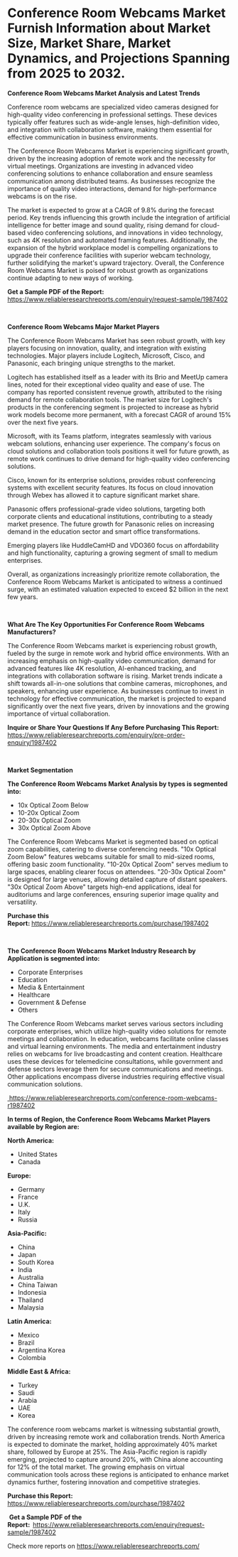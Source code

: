<p><h1>Conference Room Webcams Market Furnish Information about Market Size, Market Share, Market Dynamics, and Projections Spanning from 2025 to 2032.</h1></p><p><strong>Conference Room Webcams Market Analysis and Latest Trends</strong></p>
<p><p>Conference room webcams are specialized video cameras designed for high-quality video conferencing in professional settings. These devices typically offer features such as wide-angle lenses, high-definition video, and integration with collaboration software, making them essential for effective communication in business environments. </p><p>The Conference Room Webcams Market is experiencing significant growth, driven by the increasing adoption of remote work and the necessity for virtual meetings. Organizations are investing in advanced video conferencing solutions to enhance collaboration and ensure seamless communication among distributed teams. As businesses recognize the importance of quality video interactions, demand for high-performance webcams is on the rise.</p><p>The market is expected to grow at a CAGR of 9.8% during the forecast period. Key trends influencing this growth include the integration of artificial intelligence for better image and sound quality, rising demand for cloud-based video conferencing solutions, and innovations in video technology, such as 4K resolution and automated framing features. Additionally, the expansion of the hybrid workplace model is compelling organizations to upgrade their conference facilities with superior webcam technology, further solidifying the market's upward trajectory. Overall, the Conference Room Webcams Market is poised for robust growth as organizations continue adapting to new ways of working.</p></p>
<p><strong>Get a Sample PDF of the Report:&nbsp;</strong> <a href="https://www.reliableresearchreports.com/enquiry/request-sample/1987402?utm_campaign=2331&utm_medium=2&utm_source=Github&utm_content=ia&utm_term=08022025&utm_id=conference-room-webcams">https://www.reliableresearchreports.com/enquiry/request-sample/1987402</a></p>
<p>&nbsp;</p>
<p><strong>Conference Room Webcams Major Market Players</strong></p>
<p><p>The Conference Room Webcams Market has seen robust growth, with key players focusing on innovation, quality, and integration with existing technologies. Major players include Logitech, Microsoft, Cisco, and Panasonic, each bringing unique strengths to the market.</p><p>Logitech has established itself as a leader with its Brio and MeetUp camera lines, noted for their exceptional video quality and ease of use. The company has reported consistent revenue growth, attributed to the rising demand for remote collaboration tools. The market size for Logitech's products in the conferencing segment is projected to increase as hybrid work models become more permanent, with a forecast CAGR of around 15% over the next five years.</p><p>Microsoft, with its Teams platform, integrates seamlessly with various webcam solutions, enhancing user experience. The company's focus on cloud solutions and collaboration tools positions it well for future growth, as remote work continues to drive demand for high-quality video conferencing solutions.</p><p>Cisco, known for its enterprise solutions, provides robust conferencing systems with excellent security features. Its focus on cloud innovation through Webex has allowed it to capture significant market share.</p><p>Panasonic offers professional-grade video solutions, targeting both corporate clients and educational institutions, contributing to a steady market presence. The future growth for Panasonic relies on increasing demand in the education sector and smart office transformations.</p><p>Emerging players like HuddleCamHD and VDO360 focus on affordability and high functionality, capturing a growing segment of small to medium enterprises. </p><p>Overall, as organizations increasingly prioritize remote collaboration, the Conference Room Webcams Market is anticipated to witness a continued surge, with an estimated valuation expected to exceed $2 billion in the next few years.</p></p>
<p>&nbsp;</p>
<p><strong>What Are The Key Opportunities For Conference Room Webcams Manufacturers?</strong></p>
<p><p>The Conference Room Webcams market is experiencing robust growth, fueled by the surge in remote work and hybrid office environments. With an increasing emphasis on high-quality video communication, demand for advanced features like 4K resolution, AI-enhanced tracking, and integrations with collaboration software is rising. Market trends indicate a shift towards all-in-one solutions that combine cameras, microphones, and speakers, enhancing user experience. As businesses continue to invest in technology for effective communication, the market is projected to expand significantly over the next five years, driven by innovations and the growing importance of virtual collaboration.</p></p>
<p><strong>Inquire or Share Your Questions If Any Before Purchasing This Report:</strong> <a href="https://www.reliableresearchreports.com/enquiry/pre-order-enquiry/1987402?utm_campaign=2331&utm_medium=2&utm_source=Github&utm_content=ia&utm_term=08022025&utm_id=conference-room-webcams">https://www.reliableresearchreports.com/enquiry/pre-order-enquiry/1987402</a></p>
<p>&nbsp;</p>
<p><strong>Market Segmentation</strong></p>
<p><strong>The Conference Room Webcams Market Analysis by types is segmented into:</strong></p>
<p><ul><li>10x Optical Zoom Below</li><li>10-20x Optical Zoom</li><li>20-30x Optical Zoom</li><li>30x Optical Zoom Above</li></ul></p>
<p><p>The Conference Room Webcams Market is segmented based on optical zoom capabilities, catering to diverse conferencing needs. "10x Optical Zoom Below" features webcams suitable for small to mid-sized rooms, offering basic zoom functionality. "10-20x Optical Zoom" serves medium to large spaces, enabling clearer focus on attendees. "20-30x Optical Zoom" is designed for large venues, allowing detailed capture of distant speakers. "30x Optical Zoom Above" targets high-end applications, ideal for auditoriums and large conferences, ensuring superior image quality and versatility.</p></p>
<p><strong>Purchase this Report:&nbsp;</strong><a href="https://www.reliableresearchreports.com/purchase/1987402?utm_campaign=2331&utm_medium=2&utm_source=Github&utm_content=ia&utm_term=08022025&utm_id=conference-room-webcams">https://www.reliableresearchreports.com/purchase/1987402</a></p>
<p>&nbsp;</p>
<p><strong>The Conference Room Webcams Market Industry Research by Application is segmented into:</strong></p>
<p><ul><li>Corporate Enterprises</li><li>Education</li><li>Media & Entertainment</li><li>Healthcare</li><li>Government & Defense</li><li>Others</li></ul></p>
<p><p>The Conference Room Webcams market serves various sectors including corporate enterprises, which utilize high-quality video solutions for remote meetings and collaboration. In education, webcams facilitate online classes and virtual learning environments. The media and entertainment industry relies on webcams for live broadcasting and content creation. Healthcare uses these devices for telemedicine consultations, while government and defense sectors leverage them for secure communications and meetings. Other applications encompass diverse industries requiring effective visual communication solutions.</p></p>
<p><a href="https://www.reliableresearchreports.com/conference-room-webcams-r1987402?utm_campaign=2331&utm_medium=2&utm_source=Github&utm_content=ia&utm_term=08022025&utm_id=conference-room-webcams">&nbsp;https://www.reliableresearchreports.com/conference-room-webcams-r1987402</a></p>
<p><strong>In terms of Region, the Conference Room Webcams Market Players available by Region are:</strong></p>
<p>
    <p> <strong> North America: </strong>
        <ul>
            <li>United States</li>
            <li>Canada</li>
        </ul>
        </p> 
    <p> <strong> Europe: </strong>
        <ul>
            <li>Germany</li>
            <li>France</li>
            <li>U.K.</li>
            <li>Italy</li>
            <li>Russia</li>
        </ul>
        </p> 
    <p> <strong> Asia-Pacific: </strong>
        <ul>
            <li>China</li>
            <li>Japan</li>
            <li>South Korea</li>
            <li>India</li>
            <li>Australia</li>
            <li>China Taiwan</li>
            <li>Indonesia</li>
            <li>Thailand</li>
            <li>Malaysia</li>
        </ul>
        </p> 
    <p> <strong> Latin America: </strong>
        <ul>
            <li>Mexico</li>
            <li>Brazil</li>
            <li>Argentina Korea</li>
            <li>Colombia</li>
        </ul>
        </p> 
    <p> <strong> Middle East & Africa: </strong>
        <ul>
            <li>Turkey</li>
            <li>Saudi</li>
            <li>Arabia</li>
            <li>UAE</li>
            <li>Korea</li>
        </ul>
    </p>
    </p>
<p><p>The conference room webcams market is witnessing substantial growth, driven by increasing remote work and collaboration trends. North America is expected to dominate the market, holding approximately 40% market share, followed by Europe at 25%. The Asia-Pacific region is rapidly emerging, projected to capture around 20%, with China alone accounting for 12% of the total market. The growing emphasis on virtual communication tools across these regions is anticipated to enhance market dynamics further, fostering innovation and competitive strategies.</p></p>
<p><strong>Purchase this Report: </strong><a href="https://www.reliableresearchreports.com/purchase/1987402?utm_campaign=2331&utm_medium=2&utm_source=Github&utm_content=ia&utm_term=08022025&utm_id=conference-room-webcams">https://www.reliableresearchreports.com/purchase/1987402</a></p>
<p>&nbsp;<strong>Get a Sample PDF of the Report:&nbsp;&nbsp;</strong><a href="https://www.reliableresearchreports.com/enquiry/request-sample/1987402?utm_campaign=2331&utm_medium=2&utm_source=Github&utm_content=ia&utm_term=08022025&utm_id=conference-room-webcams">https://www.reliableresearchreports.com/enquiry/request-sample/1987402</a></p>
<p><strong></strong></p>
<p>Check more reports on <a href="https://www.reliableresearchreports.com/?utm_campaign=2331&utm_medium=2&utm_source=Github&utm_content=ia&utm_term=08022025&utm_id=conference-room-webcams">https://www.reliableresearchreports.com/</a></p>